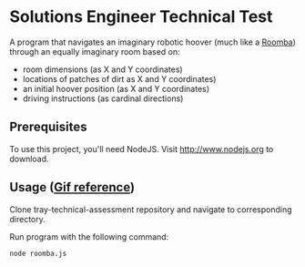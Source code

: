 # Solutions Engineer Technical Test

A program that navigates an imaginary robotic hoover (much like a [Roomba](https://en.wikipedia.org/wiki/Roomba)) through an equally imaginary room based on:

* room dimensions (as X and Y coordinates)
* locations of patches of dirt as X and Y coordinates)
* an initial hoover position (as X and Y coordinates)
* driving instructions (as cardinal directions)

## Prerequisites

To use this project, you'll need NodeJS. Visit http://www.nodejs.org to
download.

## Usage ([Gif reference](https://github.com/ivanTrayio/tray-technical-assessment/blob/master/tray_usage_reference.gif))

Clone tray-technical-assessment repository and navigate to corresponding directory.

Run program with the following command: 

```
node roomba.js
```



